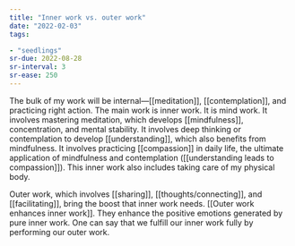 ```yaml
---
title: "Inner work vs. outer work"
date: "2022-02-03"
tags:

- "seedlings"
sr-due: 2022-08-28
sr-interval: 3
sr-ease: 250
---
```


The bulk of my work will be internal—[[meditation]], [[contemplation]], and practicing right action. The main work is inner work. It is mind work. It involves mastering meditation, which develops [[mindfulness]], concentration, and mental stability. It involves deep thinking or contemplation to develop [[understanding]], which also benefits from mindfulness. It involves practicing [[compassion]] in daily life, the ultimate application of mindfulness and contemplation ([[understanding leads to compassion]]). This inner work also includes taking care of my physical body.

Outer work, which involves [[sharing]], [[thoughts/connecting]], and [[facilitating]], bring the boost that inner work needs. [[Outer work enhances inner work]]. They enhance the positive emotions generated by pure inner work. One can say that we fulfill our inner work fully by performing our outer work.
